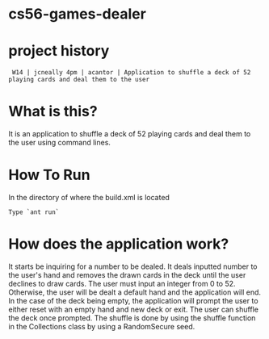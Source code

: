 cs56-games-dealer
=================

project history
===============
```
 W14 | jcneally 4pm | acantor | Application to shuffle a deck of 52 playing cards and deal them to the user
```

What is this?
=============
It is an application to shuffle a deck of 52 playing cards and deal them to the user using command lines. 


How To Run
==========

In the directory of where the build.xml is located 


    Type `ant run`
    
    
How does the application work?
==============================
It starts be inquiring for a number to be dealed. It deals inputted number to the user's hand and removes the drawn cards in the deck until the user declines to draw cards. The user must input an integer from 0 to 52. Otherwise, the user will be dealt a default hand and the application will end. In the case of the deck being empty, the application will prompt the user to either reset with an empty hand and new deck or exit. The user can shuffle the deck once prompted. The shuffle is done by using the shuffle function in the Collections class by using a RandomSecure seed.
